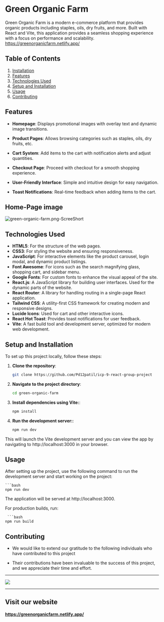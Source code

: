 # Green Organic Farm

Green Organic Farm is a modern e-commerce platform that provides organic products including staples, oils, dry fruits, and more. Built with React and Vite, this application provides a seamless shopping experience with a focus on performance and scalability.
https://greenorganicfarm.netlify.app/


## Table of Contents

1. [Installation](#Setup-and-Installation)
2. [Features](#features)
3. [Technologies Used](#technologies-used)
4. [Setup and Installation](#setup-and-installation)
5. [Usage](#usage)
6. [Contributing](#contributing)
 


## Features

- **Homepage**: Displays promotional images with overlay text and dynamic image transitions.

- **Product Pages**: Allows browsing categories such as staples, oils, dry fruits, etc.

- **Cart System**: Add items to the cart with notification alerts and adjust quantities.

- **Checkout Page**: Proceed with checkout for a smooth shopping experience.

- **User-Friendly Interface**: Simple and intuitive design for easy navigation.

- **Toast Notifications**: Real-time feedback when adding items to the cart.

## Home-Page image
<img src="./img/green-organic-farm-home.png" alt="green-organic-farm.png-ScreeShort"/>


## Technologies Used


- **HTML5**: For the structure of the web pages.
- **CSS3**: For styling the website and ensuring responsiveness.
- **JavaScript**: For interactive elements like the product carousel, login modal, and dynamic product listings.
- **Font Awesome**: For icons such as the search magnifying glass, shopping cart, and sidebar menu.
- **Google Fonts**: For custom fonts to enhance the visual appeal of the site.
- **React.js**: A JavaScript library for building user interfaces. Used for the dynamic parts of the website.
- **React Router**: A library for handling routing in a single-page React application.
- **Tailwind CSS**: A utility-first CSS framework for creating modern and responsive designs.
- **Lucide Icons**: Used for cart and other interactive icons.
- **React Hot Toast**: Provides toast notifications for user feedback.
- **Vite**: A fast build tool and development server, optimized for modern web development. 





## Setup and Installation

To set up this project locally, follow these steps:

1. **Clone the repository**:

   ```bash 
   git clone https://github.com/Pd12patil/icp-9-react-group-project

2. **Navigate to the project directory**: 

   ```bash
   cd green-organic-farm

3. **Install dependencies using Vite:**:

    ```bash
    npm install

4. **Run the development server:**:

    ```bash
    npm run dev

This will launch the Vite development server and you can view the app by navigating to http://localhost:3000 in your browser.

## Usage
After setting up the project, use the following command to run the development server and start working on the project:

    ```bash
    npm run dev

The application will be served at 
http://localhost:3000.

For production builds, run:

     ```bash
    npm run build

## Contributing

-  We would like to extend our gratitude to the following individuals who have contributed to this project

- Their contributions have been invaluable to the success of this project, and we appreciate their time and effort.

---


 <a href="https://github.com/Pd12patil/icp-9-react-group-project/graphs/contributors">
  <img src="https://contrib.rocks/image?repo=Pd12patil/icp-9-react-group-project" />
</a>


---



 ## Visit our website
 #### https://greenorganicfarm.netlify.app/


